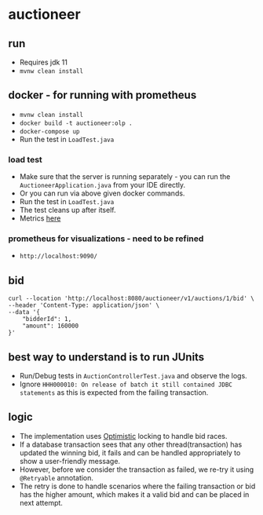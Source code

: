 # auctioneer

## run
- Requires jdk 11
- ```mvnw clean install```

## docker - for running with prometheus
- ```mvnw clean install```
- ```docker build -t auctioneer:olp .```
- ```docker-compose up```
- Run the test in ```LoadTest.java```

### load test
- Make sure that the server is running separately - you can run the ```AuctioneerApplication.java``` from your IDE directly.
- Or you can run via above given docker commands.
- Run the test in ```LoadTest.java```
- The test cleans up after itself.
- Metrics [here](http://localhost:9090/graph?g0.expr=spring_data_repository_invocations_seconds_max&g0.tab=0&g0.stacked=0&g0.show_exemplars=0&g0.range_input=5m&g1.expr=successful_bid_total&g1.tab=0&g1.stacked=0&g1.show_exemplars=0&g1.range_input=5m&g2.expr=failed_bid_total&g2.tab=0&g2.stacked=0&g2.show_exemplars=0&g2.range_input=5m&g3.expr=outdated_bid_total&g3.tab=0&g3.stacked=0&g3.show_exemplars=0&g3.range_input=15m&g4.expr=http_server_requests_seconds_max&g4.tab=0&g4.stacked=0&g4.show_exemplars=0&g4.range_input=1m)


### prometheus for visualizations - need to be refined
- ```http://localhost:9090/```

## bid
```curl
curl --location 'http://localhost:8080/auctioneer/v1/auctions/1/bid' \
--header 'Content-Type: application/json' \
--data '{
    "bidderId": 1,
    "amount": 160000
}'
```

## best way to understand is to run JUnits
- Run/Debug tests in ```AuctionControllerTest.java``` and observe the logs.
- Ignore ```HHH000010: On release of batch it still contained JDBC statements``` as this is expected from the failing transaction.

## logic
- The implementation uses [Optimistic](https://stackoverflow.com/a/58952004) locking to handle bid races.
- If a database transaction sees that any other thread(transaction) has updated the winning bid, it fails and can be handled appropriately to show a user-friendly message.
- However, before we consider the transaction as failed, we re-try it using ```@Retryable``` annotation.
- The retry is done to handle scenarios where the failing transaction or bid has the higher amount, which makes it a valid bid and can be placed in next attempt.

